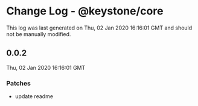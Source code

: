 # Change Log - @keystone/core

This log was last generated on Thu, 02 Jan 2020 16:16:01 GMT and should not be manually modified.

## 0.0.2
Thu, 02 Jan 2020 16:16:01 GMT

### Patches

- update readme

